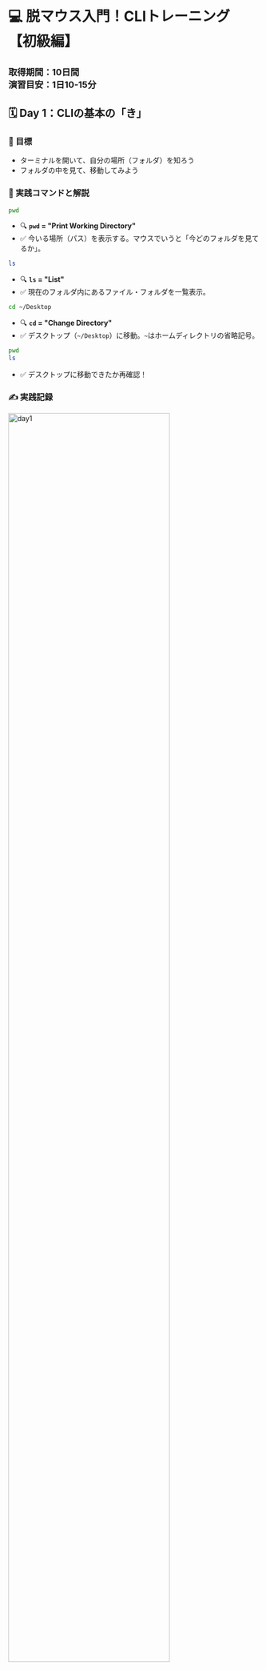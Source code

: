 # 💻 脱マウス入門！CLIトレーニング  【初級編】
<small>取得期間：10日間　<br>
演習目安：1日10-15分</small>
---

## 🗓 Day 1：CLIの基本の「き」

### 📌 目標
- ターミナルを開いて、自分の場所（フォルダ）を知ろう
- フォルダの中を見て、移動してみよう

### 🧪 実践コマンドと解説

```bash
pwd
```
- 🔍 **`pwd` = "Print Working Directory"**
- ✅ 今いる場所（パス）を表示する。マウスでいうと「今どのフォルダを見てるか」。

```bash
ls
```
- 🔍 **`ls` = "List"**
- ✅ 現在のフォルダ内にあるファイル・フォルダを一覧表示。

```bash
cd ~/Desktop
```
- 🔍 **`cd` = "Change Directory"**
- ✅ デスクトップ（`~/Desktop`）に移動。`~`はホームディレクトリの省略記号。

```bash
pwd
ls
```
- ✅ デスクトップに移動できたか再確認！

### ✍️ 実践記録

<img src="images/day1.png" alt="day1" width="80%"> 
<br>

**メモ**: <br>
・bquote> 状態:
入力待ち状態（マルチラインモード）でターミナルが迷子。タグの閉じ忘れやエラー文字の入力等が原因になることがい多い。
bquote> 状態になったら：
Ctrl + C を押してリセット！（一番安全）

<br>
2025/7/26
<br><br><br>

## 🗓 Day 2：ファイルとフォルダを「作る」

### 📌 目標
- フォルダやファイルをコマンドで作れるようになる

### 🧪 実践コマンドと解説

```bash
# リポジトリ直下にディレクトリ作成
mkdir cli_day2
# practice/CLI/cli_day2を作成（親ディレクトリがない場合は同時作成）
mkdir -p "practice/CLI/脱マウス初級編/cli_day2"
```
- 🔍 **`mkdir` = "Make Directory"**
- ✅ 「cli_day2」という名前のフォルダを作成

```bash
# リポジトリ直下の任意ファイルに移動
cd cli_day2
# 任意のディレクトリ内ファイルに移動/日本語を含むパスには必ずクォートを付ける
cd "practice/CLI/脱マウス初級編/cli_day2"

```
- ✅ 作ったフォルダに移動

```bash

```
- 🔍 **`touch` = 空のファイルを作るコマンド**
- ✅ `hello.txt` という空のテキストファイルを作成

```bash
echo "CLIはじめました" > hello.txt
```
- 🔍 **`echo` = 文字列を表示（出力）するコマンド**
- ✅ `>`でファイルに書き込み。上書き保存される。

```bash
cat hello.txt
```
- 🔍 **`cat` = "concatenate"（つなげる）の略**
- ✅ ファイルの中身を表示（読み取り専用）

### ✍️ 実践記録


<div style="display: flex; gap: 10px;">
<img src="images/day2_1.png" alt="day2_1" width="30%">
<img src="images/day2_2.png" alt="day2_2" width="30%">
<img src="images/day2_3.png" alt="day2_3" width="30%">
</div>
<br>

**メモ**: <br>
・コマンドとファイル名の区切り等は半角スペースを空ける<br>
・日本語を含むパスには必ずクォートを付ける<br>
・ルート直下にファイルを置いた後に、同ファイル名で違うディレクトリに作ったらターミナルが混乱してエラー。削除してから実行してもエラー。一度リセットするが吉。紛らわしいことはしない方が吉。<br>
・Ctrl+Cはターミナルの状態はリセットしない<br>

[エラー内容と解決方法]（../../study_errors/## CLI同名ディレクトリ混乱エラー）

<br>
2025/7/27
<br><br><br>

## 🗓 Day 3：ファイルの名前変更・コピー・削除

### 📌 目標
- 基本的なファイル操作をマウスなしで行う

### 🧪 実践コマンドと解説

```bash
mv hello.txt intro.txt
```
- 🔍 **`mv` = "Move"（移動）**
- ✅ ファイル名の変更にも使える。ここではリネーム。

```bash
cp intro.txt intro_copy.txt
```
- 🔍 **`cp` = "Copy"**
- ✅ ファイルをコピーして、複製を作る

```bash
rm intro_copy.txt
```
- 🔍 **`rm` = "Remove"**
- ⚠️ 完全削除。ゴミ箱はなし！慎重に。

```bash
ls
```
- ✅ ファイルがどう変化したか確認

### ✍️ 実践記録

<div style="display: flex; gap: 15px;">
<img src="images/day3_1.png" alt="day3_1" width="48%">
<img src="images/day3_2.png" alt="day3_2" width="48%">
</div>
<br>

**一言メモ**: <br>
・**Tab補完**がとても便利！ファイル名やディレクトリ名の途中まで入力してTabキーを押すと、自動で補完してくれる<br>
・長いファイル名やパスを全部手入力する必要がなくなって、タイピングミスも防げる<br>
・特に日本語を含むパスでは、Tab補完を使うとクォートも自動でつけてくれるので便利<br>
・ファイル操作の基本（mv, cp, rm）をマスターすると、マウスでの右クリックメニューが不要になる<br>

**今日の気づき：**
cdコマンドはフォルダ専用、ファイルの中身を見るときはcatコマンド - コマンドには適材適所がある！

<br>
2025/7/28
<br><br><br>

---

## 🗓 Day 4：パス操作の完全マスター

### 📌 目標
- 絶対パスと相対パスを自由自在に使い分けられるようになる
- フォルダ間の移動で迷わなくなる

### 🧪 実践コマンドと解説

```bash
cd ..
```
- 🔍 **`..` = 1つ上のフォルダ**
- ✅ 1階層上に戻る

```bash
cd ../..
```
- ✅ 2階層上に戻る（`..` を続けて使える）

```bash
cd ~/Desktop
```
- 🔍 **`~` = ホームディレクトリ**
- ✅ デスクトップへ一気に戻る「絶対パス」

```bash
cd "practice/CLI/脱マウス初級編"
```
- ✅ これが「相対パス」。現在地からの距離感で移動する

```bash
pwd
cd ./cli_day2
pwd
```
- 🔍 **`./` = 現在のディレクトリ**
- ✅ 明示的に「今いる場所から」を示す

### 🎯 パス練習問題

1. **問題1**: ホームディレクトリから、一発でDesktopに移動してください
2. **問題2**: 現在地から2つ上の階層に移動してください
3. **問題3**: 絶対パスを使って、study_web2フォルダに移動してください

### ✍️ 実践記録
<img src="images/day4.png" alt="day4_1" width="48%">

**一言メモ**: 
・絶対パス（～から始まる）は「住所」、相対パス（..や./）は「道案内」の感覚
・迷ったら `pwd` で現在地確認！

<br>
2025/7/29
<br><br><br>

---

## 🗓 Day 5：ファイル探索＆検索テクニック

### 📌 目標
- マウスでの「ファイル検索」をコマンドで実現
- 大量のファイルから目的のものを素早く見つける

### 🧪 実践コマンドと解説

```bash
find . -name "*.txt"
```
- 🔍 **`find` = ファイル・フォルダ検索**
- ✅ 現在地（.）から、.txtで終わるファイルを全て検索

```bash
find ~ -name "intro*"
```
- ✅ ホームディレクトリから、introで始まるファイルを検索

```bash
ls -la
```
- 🔍 **`ls -la` = 詳細リスト表示**
- ✅ 隠しファイル（.で始まる）も含めて、権限・サイズ・更新日時を表示

```bash
grep "CLI" *.txt
```
- 🔍 **`grep` = テキスト検索**
- ✅ .txtファイルの中から「CLI」という文字を含む行を検索

```bash
history | grep "cd"
```
- 🔍 **`history` = コマンド履歴**
- ✅ 過去に実行したcdコマンドを検索

### 🎯 探索練習問題

1. **問題1**: 現在のディレクトリから、`.md`ファイルを全て見つけてください
2. **問題2**: ファイルの中身に「脱マウス」という文字が含まれるファイルを見つけてください
3. **問題3**: 過去に実行した`mkdir`コマンドの履歴を表示してください

### ✍️ 実践記録
<img src="images/day5.png" alt="day5" width="48%">
**一言メモ**: 
・find + grep の組み合わせで、マウスの「検索機能」完全再現！

<br>
2025/7/30
<br><br><br>

---

## 🗓 Day 6：テキスト編集の基礎

### 📌 目標
- コマンドラインでファイル編集ができるようになる
- メモ帳感覚でテキスト作成・編集

### 🧪 実践コマンドと解説

```bash
nano sample.txt
```
- 🔍 **`nano` = 初心者向けテキストエディタ**
- ✅ 直感的にファイル編集が可能

**nanoの基本操作**:
- `Ctrl + O`: 保存
- `Ctrl + X`: 終了
- `Ctrl + K`: 行を切り取り
- `Ctrl + U`: 貼り付け

```bash
echo "1行目のテキスト" >> log.txt
echo "2行目のテキスト" >> log.txt
```
- 🔍 **`>>` = 追記モード**
- ✅ ファイルの末尾に内容を追加（上書きしない）

```bash
head -5 log.txt
tail -5 log.txt
```
- 🔍 **`head` = 先頭行表示, `tail` = 末尾行表示**
- ✅ 大きなファイルの一部だけを確認

### 🎯 編集練習問題

1. **問題1**: `memo.txt`ファイルを作成し、今日の感想を3行書いてください
2. **問題2**: 既存ファイルの末尾に「追記テスト」を追加してください
3. **問題3**: 長いファイルの最初の10行だけを表示してください

### ✍️ 実践記録
**スクリーンショット**: 
<img src="images/day6_1.png" alt="day6" width="48%">
<img src="images/day6_2.png" alt="day6" width="48%">
**一言メモ**: 
・ターミナルの履歴は自動保存されている！

<br>
2025/7/31
<br><br><br>

---

## 🗓 Day 7：脱マウス小技集＋実践演習

### 📌 目標
- 高速操作のためのショートカットをマスター
- 実際の作業シーンで小技を活用



| 操作 | 効果 | 略語の由来 (推測) | 実用度 |
  | :--- | :--- | :--- | :--- |
  | ↑ / ↓ | 入力履歴の呼び出し | (矢印の向き) | ⭐⭐⭐⭐⭐ |
  | Tabキー | コマンド・ファイル名の補完 | (Tabulator key) | ⭐⭐⭐⭐⭐ |
  | Ctrl + C | 実行中のコマンドを止める | Cancel (キャンセル) | ⭐⭐⭐⭐⭐ |
  | Ctrl + L | 画面をクリア（clearと同じ） | Line feed (改頁) | ⭐⭐⭐⭐ |
  | Ctrl + A | カーソルを行頭に移動 | Ahead (先頭) | ⭐⭐⭐⭐ |
  | Ctrl + E | カーソルを行末に移動 | End (末尾) | ⭐⭐⭐⭐ |
  | Ctrl + U | 行全体を削除 | Unix-line-discard | ⭐⭐⭐ |
  | Ctrl + K | カーソル位置から行末まで削除 | Kill (削除) | ⭐⭐⭐ |
  | Ctrl + W | 前の単語を削除 | Word (単語) | ⭐⭐⭐ |
  | Ctrl + R | コマンド履歴から検索 | Reverse-search (逆検索) | ⭐⭐⭐⭐ |


### 🎯 小技実践演習（10問）

**【演習1】履歴活用**
先ほど実行した`ls -la`コマンドを履歴から呼び出して再実行してください
  - ↑ / ↓  で実行OK   

**【演習2】Tab補完マスター**
`practice/CLI/脱マウス初級編/`まで、Tabキーだけで入力してください
 - cd Tabと→で実行OK   
**【演習3】高速画面整理**
ターミナルが情報だらけになったら、一瞬で画面をクリアしてください
　- `Ctrl + L` でクリア。cursor内ではチャットショートカットと干渉した。
**【演習4】間違い修正**
長いコマンドを入力中に、行頭に戻って修正してください
 - `Ctrl + A`でOK、⌘と間違えがち。 
**【演習5】カーソル操作**
コマンド入力中に、行末に一瞬でジャンプしてください
- `Ctrl + E`でOK、⌘と間違えがち。
**【演習6】一括削除**
入力中のコマンド行を全部消去してください
- `Ctrl + U`でOK、⌘と間違えがち。
**【演習7】部分削除**
カーソル位置から行末まで削除してください
- `Ctrl + K`でOK、⌘と間違えがち。
**【演習8】単語削除**
入力中の最後の単語だけを削除してください
- `Ctrl + W`でOK、⌘と間違えがち。
**【演習9】履歴検索**
過去のcdコマンドを検索機能で見つけてください
- `Ctrl + R`でOK、⌘と間違えがち。
**【演習10】コンボ技**
履歴検索→Tab補完→実行を1つの流れで行ってく

**小技習得度チェック**: 
- [◉] 履歴呼び出し（↑↓）
- [⚫︎] Tab補完
- [◉] 画面クリア（Ctrl+L）
- [◉] カーソル移動（Ctrl+A, Ctrl+E）
- [◉] 各種削除技（Ctrl+U, Ctrl+K, Ctrl+W）
- [▲] 履歴検索（Ctrl+R）

**一言メモ**: 
・Ctrl UとWはほんと使う

<br>
2025/8/14
<br><br><br>

---

## 🗓 Day 8：プロセス管理とシステム情報

### 📌 目標
- 実行中のプログラムを管理できるようになる
- システムの状態を把握する

### 🧪 実践コマンドと解説

```bash
ps aux
```
- 🔍 **`ps` = 実行中のプロセス一覧**
- ✅ 現在動いているプログラムを確認

```bash
top
```
- 🔍 **`top` = リアルタイムシステム監視**
- ✅ CPU使用率、メモリ使用量をリアルタイム表示（qで終了）

```bash
df -h
```
- 🔍 **`df -h` = ディスク使用量表示**
- ✅ ハードディスクの空き容量を確認

```bash
date
cal
```
- ✅ 現在の日時とカレンダー表示

```bash
whoami
```
- ✅ 現在ログインしているユーザー名を表示

### 🎯 システム管理練習

1. **問題1**: 現在実行中のプロセスでCPU使用率が高いものを見つけてください
　- gemini
2. **問題2**: ディスクの使用率を確認してください
 - 36%
 　- /dev/disk3s1                  228Gi    70Gi   130Gi    36%    903k  1.4G    0%
3. **問題3**: 自分のユーザー名を確認してください
 -  whoami
rin5uron
rin5uron@rin5urons-MacBook-Air study_web2 % 

### ✍️ 実践記録
**一言メモ**: 
・使うタイミングわからないけど、これが設定とかびGUIがない古の時代によく使われていたコマンドなのかなって思い馳せていた

<br>
2025/8/20
<br><br><br>

---

## 🗓 Day 9：実践総合演習（シナリオ問題）

### 📌 目標
- 実際の作業シーンを想定した総合問題に挑戦
- 脱マウススキルの総仕上げ

### 🎭 実践シナリオ問題

**🎯 シナリオ1：プロジェクト準備**
新しいプロジェクト「web_project」を作成し、以下の作業をしてください：
1. ホームディレクトリに「web_project」フォルダを作成
2. その中に「html」「css」「js」の3つのサブフォルダを作成
3. htmlフォルダに「index.html」ファイルを作成
4. index.htmlに「Hello, World!」と書き込む
5. 最終的なフォルダ構造を確認

**🎯 シナリオ2：ファイル整理**
現在のディレクトリが散らかっているので整理してください：
1. 全ての.txtファイルを見つける
2. 「backup」フォルダを作成
3. .txtファイルを全てbackupフォルダにコピー
4. 元の.txtファイルは削除
5. 作業結果を確認

**🎯 シナリオ3：ログ調査**
システムの問題を調査してください：
1. 現在実行中のプロセスを確認
2. ディスク使用量をチェック
3. 過去に実行したコマンド履歴から、問題がありそうなコマンドを探す
4. 調査結果をreport.txtにまとめる

**🎯 シナリオ4：緊急対応**
間違って重要なファイルを変更してしまいました：
1. バックアップからファイルを復元
2. 変更履歴を確認
3. 再発防止のためのメモをcaution.txtに作成
4. 今後気をつけるポイントを記載

### 📊 評価チェックリスト

- [ ] マウスを一切使わずに作業完了
- [ ] Tab補完を効果的に活用
- [ ] ショートカットキーを5種類以上使用
- [ ] エラーが発生した際、自力で解決
- [ ] 作業時間：各シナリオ10分以内

### ✍️ 実践記録
**完了シナリオ**: 
- [ ] シナリオ1
- [ ] シナリオ2  
- [ ] シナリオ3
- [ ] シナリオ4

**一言メモ**: 
- 実践できたショートカット
  - Ctrl　Lでターミナルリセット使った
  - lsでリスト表示、pwdで今いる場所確認
- !を”でとじるとエラーが出た
 - `!`は、シェル（ターミナル）にとって特別な意味を持つ文字です。
   - **ダブルクォート `"` の場合**
      - `"hello world!"` のように囲んでも、シェルは中の `!`
      を見つけて「お、特別な文字だ！」と反応してしまいます。
   - その結果、文章の終わりを示すはずの最後の `"`
      が無視され、「まだ文章が続いている」と勘違いして `dquote>`
      を表示します。
   
   - **シングルクォート `'` の場合**
    - `'hello world!'`
      のように囲むと、シェルは「この中身は一切特別扱いせず、すべてそ
      のまま表示しよう」と判断します。
      - そのため、`!` もただの文字として扱われ、問題が起きません。
    
   ### 結論
   `!`のような特殊な記号を含む文字列を書きたいときは、シングルクォート `'` で囲むのが一番安全で簡単です。

<br>
2025/8/22 
<br><br><br>

---

## 🗓 Day 10：最終チャレンジ（完全脱マウス認定試験）

### 📌 目標
- ドラッグ&ドロップ以外の全操作をマウスなしで実行
- 脱マウスマスター認定を獲得！

### 🏆 最終認定試験

**制限時間：30分**
**条件：マウス・トラックパッド使用禁止**

### 🎯 認定課題

**課題1：環境構築（5分）**
```
project_final/
├── src/
│   ├── components/
│   └── utils/
├── tests/
├── docs/
└── README.md
```
この構造のプロジェクトを作成し、README.mdに「脱マウス達成！」と記載

**課題2：ファイル操作（10分）**
1. 5つのテストファイル（test1.txt〜test5.txt）を作成
2. 各ファイルに異なる内容を書き込み
3. test3.txtをtest3_backup.txtにコピー
4. test4.txtとtest5.txtを削除
5. 残ったファイルをbackupフォルダに移動

**課題3：情報収集（10分）**
1. システムの現在時刻を確認
2. ディスク使用量を調査
3. 実行中プロセスの中で最もCPUを使用しているものを特定
4. 今日実行した全コマンドの履歴をcommand_log.txtに保存

**課題4：総合実践（5分）**
1. 作業ディレクトリを任意の場所に変更
2. 隠しファイルも含めて全ファイルをリスト表示
3. 特定の文字列を含むファイルを検索
4. 最終的な成果をfinal_report.txtにまとめ

### 🏅 認定基準

**🥇 脱マウスマスター（90点以上）**
- 全課題を制限時間内に完了
- ショートカットキーを自然に使用
- エラー発生時も冷静に対処

**🥈 脱マウス上級者（75点以上）**
- 8割以上の課題を完了
- 基本操作は完全習得

**🥉 脱マウス中級者（60点以上）**
- 6割以上の課題を完了
- 基本的なファイル操作は可能

### ✍️ 最終記録

**達成課題**: 
- [ ] 課題1：環境構築
- [ ] 課題2：ファイル操作
- [ ] 課題3：情報収集
- [ ] 課題4：総合実践

**認定レベル**: 

**学習の振り返り**: 
・

**今後の目標**: 
・

<br>
2025/8/4
<br><br><br>

---

## 🎉 おめでとうございます！

これであなたは**完全脱マウス**を達成しました！🎊

### 🎯 習得したスキル

✅ **基本操作**: pwd, ls, cd, mkdir, touch, cat  
✅ **ファイル操作**: mv, cp, rm, nano  
✅ **探索・検索**: find, grep, history  
✅ **システム管理**: ps, top, df  
✅ **効率化**: Tab補完、履歴活用、ショートカット  

### 🚀 次のステップ

- **中級編**: Git操作、SSH接続、shell scripting
- **上級編**: vim mastery、正規表現、system administration
- **実践編**: 実際の開発プロジェクトでの脱マウス活用

---

**あなたは今、キーボードだけで自由自在にコンピュータを操る強いエンジニアです！** 💪✨
